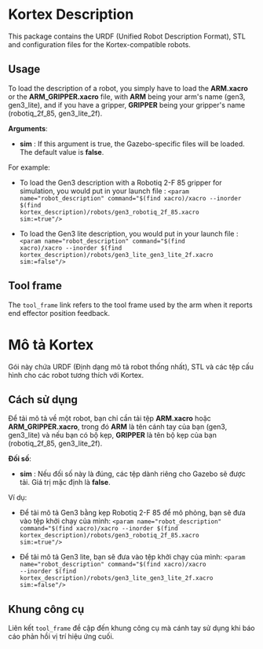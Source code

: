 <!-- 
* KINOVA (R) KORTEX (TM)
*
* Copyright (c) 2018 Kinova inc. All rights reserved.
*
* This software may be modified and distributed 
* under the terms of the BSD 3-Clause license. 
*
* Refer to the LICENSE file for details.
*
* -->

# Kortex Description
This package contains the URDF (Unified Robot Description Format), STL and configuration files for the Kortex-compatible robots.

## Usage 

To load the description of a robot, you simply have to load the **ARM.xacro** or the **ARM_GRIPPER.xacro** file, with **ARM** being your arm's name (gen3, gen3_lite), and if you have a gripper, **GRIPPER** being your gripper's name (robotiq_2f_85, gen3_lite_2f).

**Arguments**:
- **sim** : If this argument is true, the Gazebo-specific files will be loaded. The default value is **false**.

For example:

- To load the Gen3 description with a Robotiq 2-F 85 gripper for simulation, you would put in your launch file : 
<code><param name="robot_description" command="$(find xacro)/xacro --inorder $(find kortex_description)/robots/gen3_robotiq_2f_85.xacro sim:=true"\/></code>

- To load the Gen3 lite description, you would put in your launch file : 
<code><param name="robot_description" command="$(find xacro)/xacro --inorder $(find kortex_description)/robots/gen3_lite_gen3_lite_2f.xacro sim:=false"\/></code>

## Tool frame

The `tool_frame` link refers to the tool frame used by the arm when it reports end effector position feedback.

# Mô tả Kortex
Gói này chứa URDF (Định dạng mô tả robot thống nhất), STL và các tệp cấu hình cho các robot tương thích với Kortex.

## Cách sử dụng

Để tải mô tả về một robot, bạn chỉ cần tải tệp **ARM.xacro** hoặc **ARM_GRIPPER.xacro**, trong đó **ARM** là tên cánh tay của bạn (gen3, gen3_lite) và nếu bạn có bộ kẹp, **GRIPPER** là tên bộ kẹp của bạn (robotiq_2f_85, gen3_lite_2f).

**Đối số**:
- **sim** : Nếu đối số này là đúng, các tệp dành riêng cho Gazebo sẽ được tải. Giá trị mặc định là **false**.

Ví dụ:

- Để tải mô tả Gen3 bằng kẹp Robotiq 2-F 85 để mô phỏng, bạn sẽ đưa vào tệp khởi chạy của mình:
<code><param name="robot_description" command="$(find xacro)/xacro --inorder $(find kortex_description)/robots/gen3_robotiq_2f_85.xacro sim:=true"\/></code>

- Để tải mô tả Gen3 lite, bạn sẽ đưa vào tệp khởi chạy của mình:
<code><param name="robot_description" command="$(find xacro)/xacro --inorder $(find kortex_description)/robots/gen3_lite_gen3_lite_2f.xacro sim:=false"\/></code>

## Khung công cụ

Liên kết `tool_frame` đề cập đến khung công cụ mà cánh tay sử dụng khi báo cáo phản hồi vị trí hiệu ứng cuối.